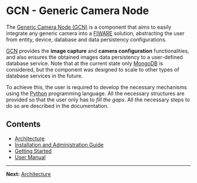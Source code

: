 # GCN - Generic Camera Node

The [Generic Camera Node (GCN)](https://github.com/Introsys/FIREFIT.ROSE-AP/tree/master/gcn) is a component that aims to easily integrate any generic camera into a [FIWARE](https://fiware-tutorials.readthedocs.io/en/latest/index.html) solution, abstracting the user from entity, device, database and data persistency configurations.

[GCN](https://github.com/Introsys/FIREFIT.ROSE-AP/tree/master/gcn) provides the **image capture** and **camera configuration** functionalities, and also ensures the obtained images data persistency to a user-defined database service. Note that at the current state only [MongoDB](https://www.mongodb.com/) is considered, but the component was designed to scale to other types of database services in the future.

To achieve this, the user is required to develop the necessary mechanisms using the [Python](https://www.python.org/) programming language. All the necessary structures are provided so that the user only has to *fill the gaps*. All the necessary steps to do so are described in the documentation.

## Contents

- [Architecture](architecture.md)
- [Installation and Administration Guide](installationguide.md)
- [Getting Started](getting-started.md)
- [User Manual](usermanual.md)

---

**Next:** [Architecture](architecture.md)
